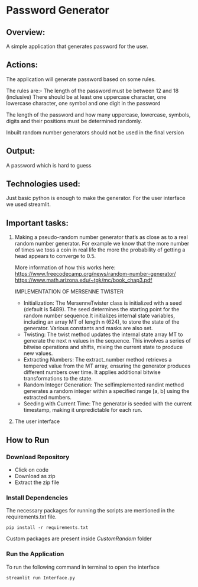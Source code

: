 # Password Generator



## Overview:

A simple application that generates password for the user. 


## Actions:

The application will generate password based on some rules.

The rules are:-
The length of the password must be between 12 and 18 (inclusive)
There should be at least one uppercase character, one lowercase character, one symbol and one digit in the password

The length of the password and how many uppercase, lowercase, symbols, digits and their positions must be determined randomly. 

Inbuilt random number generators should not be used in the final version

## Output:

A password which is hard to guess


## Technologies used:

Just basic python is enough to make the generator. For the user interface we used streamlit.

## Important tasks:

1) Making a pseudo-random number generator that’s as close as to a real random number generator. For example we know that the more number of times we toss a coin in real life the more the probability of getting a head appears to converge to 0.5. 
	
	More information of how this works here:
	https://www.freecodecamp.org/news/random-number-generator/
	https://www.math.arizona.edu/~tgk/mc/book_chap3.pdf

	IMPLEMENTATION OF MERSENNE TWISTER
	
	- Initialization: The MersenneTwister class is initialized with a seed (default is 5489). The seed determines the starting point for the random number sequence.It initializes internal state variables, including an array MT of length n (624), to store the state of the generator. Various constants and masks are also set.
	- Twisting: The twist method updates the internal state array MT to generate the next n values in the sequence. This involves a series of bitwise operations and shifts, mixing the current state to produce new values.
	- Extracting Numbers: The extract_number method retrieves a tempered value from the MT array, ensuring the generator produces different numbers over time. It applies additional bitwise transformations to the state.
	- Random Integer Generation: The selfimplemented randint method generates a random integer within a specified range [a, b] using the extracted numbers.
	- Seeding with Current Time: The generator is seeded with the current timestamp, making it unpredictable for each run.


2) The user interface


## How to Run
### Download Repository
- Click on code
- Download as zip
- Extract the zip file
  
### Install Dependencies
The necessary packages for running the scripts are mentioned in the requirements.txt file.
```
pip install -r requirements.txt
```
Custom packages are present inside _CustomRandom_ folder

### Run the Application
To run the following command in terminal to open the interface 
```
streamlit run Interface.py
```
